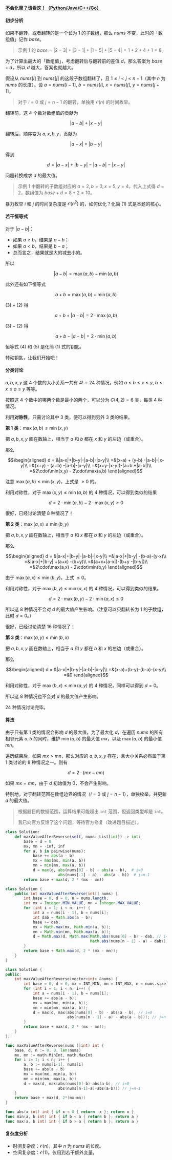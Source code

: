 #### [不会化简？请看这！（Python/Java/C++/Go）](https://leetcode.cn/problems/reverse-subarray-to-maximize-array-value/solutions/2266500/bu-hui-hua-jian-qing-kan-zhe-pythonjavac-c2s6/)

#### 初步分析

如果不翻转，或者翻转的是一个长为 $1$ 的子数组，那么 $nums$ 不变，此时的「数组值」记作 $base$。

> 示例 1 的 $base=|2-3|+|3-1|+|1-5|+|5-4|=1+2+4+1=8$。

为了计算出最大的「数组值」，考虑翻转后与翻转前的差值 $d$，那么答案为 $base+d$，所以 $d$ 越大，答案也就越大。

假设从 $nums[i]$ 到 $nums[j]$ 的这段子数组翻转了，且 $1\le i < j < n-1$（其中 $n$ 为 $nums$ 的长度）。设 $a=nums[i-1],\ b=nums[i],\ x=nums[j],\ y=nums[j+1]$。

> 对于 $i=0$ 或 $j=n-1$ 的翻转，单独用 $\mathcal{O}(n)$ 的时间枚举。

翻转前，这 $4$ 个数对数组值的贡献为

$$|a-b| + |x-y|$$

翻转后，顺序变为 $a,x,b,y$，贡献为

$$|a-x| + |b-y|$$

得到

$$d = |a-x|+|b-y|-|a-b|-|x-y| \tag{1}$$

问题转换成求 $d$ 的最大值。

> 示例 1 中翻转的子数组对应的 $a=2,b=3,x=5,y=4$，代入上式得 $d=2$，数组值为 $base+d=8+2=10$。

暴力枚举 $i$ 和 $j$ 的时间复杂度是 $\mathcal{O}(n^2)$ 的，如何优化？化简 $(1)$ 式是本题的核心。

#### 若干恒等式

对于 $|a-b|$：

-   如果 $a\ge b$，结果是 $a-b$；
-   如果 $a < b$，结果是 $b-a$；
-   总而言之，结果就是大的减去小的。

所以

$$|a-b| = \max(a,b) - \min(a,b) \tag{2}$$

此外还有如下恒等式

$$a+b = \max(a,b) + \min(a,b) \tag{3}$$

$(3)+(2)$ 得

$$a+b+|a-b| = 2\cdot\max(a,b) \tag{4}$$

$(3)-(2)$ 得

$$a+b-|a-b| = 2\cdot\min(a,b) \tag{5}$$

恒等式 $(4)$ 和 $(5)$ 是化简 $(1)$ 式的钥匙。

转动钥匙，让我们开始吧！

#### 分类讨论

$a,b,x,y$ 这 $4$ 个数的大小关系一共有 $4!=24$ 种情况，例如 $a\le b\le x\le y,\ b\le x\le a \le y$ 等等。

按照这 $4$ 个数中的哪两个数是最小的两个，可以分为 $C(4,2)=6$ 类，每类 $4$ 种情况。

利用**对称性**，只需讨论其中 $3$ 类，便可以得到另外 $3$ 类的结果。

**第 1 类**：$\max(a,b) \le \min(x,y)$

把 $a,b,x,y$ 画在数轴上，相当于 $a$ 和 $b$ 都在 $x$ 和 $y$ 的左边（或重合）。

那么

$$\begin{aligned} d = &|a-x|+|b-y|-|a-b|-|x-y|\\ =&(x-a) + (y-b) -|a-b|-|x-y|\\ =&(x+y) - (a+b) -|a-b|-|x-y|\\ =&(x+y-|x-y|)-(a+b +|a-b|)\\ =&2\cdot\min(x,y) - 2\cdot\max(a,b) \end{aligned}$$

注意 $\max(a,b)\le \min(x,y)$，上式是 $\ge 0$ 的。

利用对称性，对于 $\max(x,y)\le \min(a,b)$ 的 $4$ 种情况，可以得到类似的结果

$$d = 2\cdot\min(a,b) - 2\cdot\max(x,y) \ge 0$$

很好，已经讨论清楚 $8$ 种情况了！

**第 2 类**：$\max(a,x)\le \min(b,y)$

把 $a,b,x,y$ 画在数轴上，相当于 $a$ 和 $x$ 都在 $b$ 和 $y$ 的左边（或重合）。

那么

$$\begin{aligned} d = &|a-x|+|b-y|-|a-b|-|x-y|\\ =&|a-x|+|b-y| -(b-a)-(y-x)\\ =&|a-x|+|b-y| +(a+x) -(b+y)\\ =&(a+x+|a-x|)-(b+y -|b-y|)\\ =&2\cdot\max(a,x) - 2\cdot\min(b,y) \end{aligned}$$

由于 $\max(a,x)\le \min(b,y)$，上式 $\le 0$。

利用对称性，对于 $\max(b,y)\le \min(a,x)$ 的 $4$ 种情况，可以得到类似的结果。

$$d = 2\cdot\max(b,y) - 2\cdot\min(a,x) \le 0$$

所以这 $8$ 种情况不会对 $d$ 的最大值产生影响。（注意可以只翻转长为 $1$ 的子数组，此时 $d=0$。）

很好，已经讨论清楚 $16$ 种情况了！

**第 3 类**：$\max(a,y)\le \min(b,x)$

把 $a,b,x,y$ 画在数轴上，相当于 $a$ 和 $y$ 都在 $b$ 和 $x$ 的左边（或重合）。

那么

$$\begin{aligned} d = &|a-x|+|b-y|-|a-b|-|x-y|\\ =&(x-a)+(b-y)-(b-a)-(x-y)\\ =&0 \end{aligned}$$

利用对称性，对于 $\max(b,x)\le \min(a,y)$ 的 $4$ 种情况，同样可以得到 $d=0$。

所以这 $8$ 种情况也不会对 $d$ 的最大值产生影响。

$24$ 种情况讨论完毕。

#### 算法

由于只有第 1 类的情况会影响 $d$ 的最大值，为了最大化 $d$，在遍历 $nums$ 的所有相邻元素 $a,b$ 的同时，维护 $\min(a,b)$ 的最大值 $mx$，以及 $\max(a,b)$ 的最小值 $mn$。

遍历结束后，如果 $mx>mn$，那么对应的 $a,b,x,y$ 存在，且大小关系必然属于第 1 类讨论的 $8$ 种情况之一。则有

$$d=2\cdot (mx-mn)$$

如果 $mx=mn$，由于 $d$ 初始值为 $0$，不会产生影响。

特别地，对于翻转范围在数组边界的情况（$i=0$ 或 $j=n-1$），单独枚举，并更新 $d$ 的最大值。

> 根据题目的数据范围，运算结果可能超出 `int` 范围，但返回类型却是 `int`。
> 
> 我已向官方反馈了这个问题，等待官方修复（改进题目描述）。

```python
class Solution:
    def maxValueAfterReverse(self, nums: List[int]) -> int:
        base = d = 0
        mx, mn = -inf, inf
        for a, b in pairwise(nums):
            base += abs(a - b)
            mx = max(mx, min(a, b))
            mn = min(mn, max(a, b))
            d = max(d, abs(nums[0] - b) - abs(a - b),  # i=0
                       abs(nums[-1] - a) - abs(a - b))  # j=n-1
        return base + max(d, 2 * (mx - mn))
```

```java
class Solution {
    public int maxValueAfterReverse(int[] nums) {
        int base = 0, d = 0, n = nums.length;
        int mx = Integer.MIN_VALUE, mn = Integer.MAX_VALUE;
        for (int i = 1; i < n; i++) {
            int a = nums[i - 1], b = nums[i];
            int dab = Math.abs(a - b);
            base += dab;
            mx = Math.max(mx, Math.min(a, b));
            mn = Math.min(mn, Math.max(a, b));
            d = Math.max(d, Math.max(Math.abs(nums[0] - b) - dab, // i=0
                                     Math.abs(nums[n - 1] - a) - dab)); // j=n-1
        }
        return base + Math.max(d, 2 * (mx - mn));
    }
}
```

```cpp
class Solution {
public:
    int maxValueAfterReverse(vector<int> &nums) {
        int base = 0, d = 0, mx = INT_MIN, mn = INT_MAX, n = nums.size();
        for (int i = 1; i < n; i++) {
            int a = nums[i - 1], b = nums[i];
            base += abs(a - b);
            mx = max(mx, min(a, b));
            mn = min(mn, max(a, b));
            d = max(d, max(abs(nums[0] - b) - abs(a - b), // i=0
                           abs(nums[n - 1] - a) - abs(a - b))); // j=n-1
        }
        return base + max(d, 2 * (mx - mn));
    }
};
```

```go
func maxValueAfterReverse(nums []int) int {
    base, d, n := 0, 0, len(nums)
    mx, mn := math.MinInt, math.MaxInt
    for i := 1; i < n; i++ {
        a, b := nums[i-1], nums[i]
        base += abs(a - b)
        mx = max(mx, min(a, b))
        mn = min(mn, max(a, b))
        d = max(d, max(abs(nums[0]-b)-abs(a-b), // i=0
                       abs(nums[n-1]-a)-abs(a-b))) // j=n-1
    }
    return base + max(d, 2*(mx-mn))
}

func abs(x int) int { if x < 0 { return -x }; return x }
func min(a, b int) int { if b < a { return b }; return a }
func max(a, b int) int { if b > a { return b }; return a }
```

#### 复杂度分析

-   时间复杂度：$\mathcal{O}(n)$，其中 $n$ 为 $nums$ 的长度。
-   空间复杂度：$\mathcal{O}(1)$。仅用到若干额外变量。
